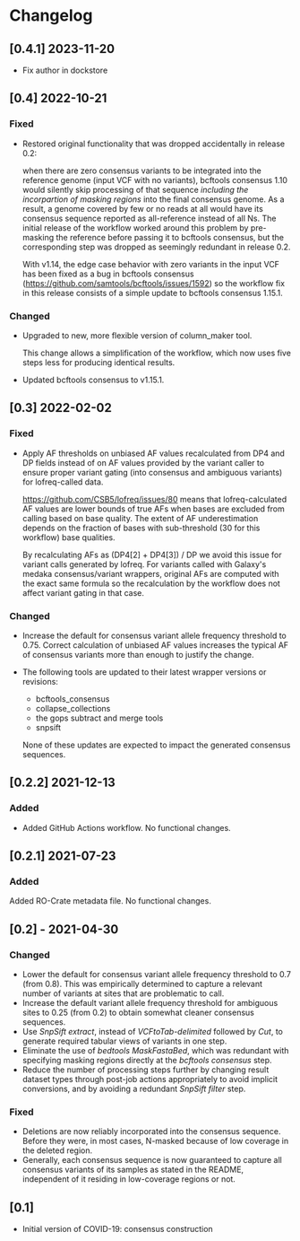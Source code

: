 # Changelog

## [0.4.1] 2023-11-20

- Fix author in dockstore

## [0.4] 2022-10-21

### Fixed
- Restored original functionality that was dropped accidentally in release 0.2:

  when there are zero consensus variants to be integrated into the reference
  genome (input VCF with no variants), bcftools consensus 1.10 would silently
  skip processing of that sequence *including the incorpartion of masking
  regions* into the final consensus genome. As a result, a genome covered by
  few or no reads at all would have its consensus sequence reported as
  all-reference instead of all Ns.
  The initial release of the workflow worked around this problem by
  pre-masking the reference before passing it to bcftools consensus, but the
  corresponding step was dropped as seemingly redundant in release 0.2.

  With v1.14, the edge case behavior with zero variants in the input VCF has
  been fixed as a bug in bcftools consensus
  (https://github.com/samtools/bcftools/issues/1592)
  so the workflow fix in this release consists of a simple update to bcftools
  consensus 1.15.1.

### Changed
- Upgraded to new, more flexible version of column_maker tool.

  This change allows a simplification of the workflow, which now uses five
  steps less for producing identical results.

- Updated bcftools consensus to v1.15.1.

## [0.3] 2022-02-02

### Fixed
- Apply AF thresholds on unbiased AF values recalculated from DP4 and DP fields
  instead of on AF values provided by the variant caller to ensure proper
  variant gating (into consensus and ambiguous variants) for lofreq-called
  data.

  https://github.com/CSB5/lofreq/issues/80 means that lofreq-calculated AF
  values are lower bounds of true AFs when bases are excluded from calling
  based on base quality. The extent of AF underestimation depends on the
  fraction of bases with sub-threshold (30 for this workflow) base qualities.

  By recalculating AFs as (DP4[2] + DP4[3]) / DP we avoid this issue for
  variant calls generated by lofreq. For variants called with Galaxy's medaka
  consensus/variant wrappers, original AFs are computed with the exact same
  formula so the recalculation by the workflow does not affect variant gating
  in that case.

### Changed
- Increase the default for consensus variant allele frequency threshold to 0.75.
  Correct calculation of unbiased AF values increases the typical AF of
  consensus variants more than enough to justify the change.
- The following tools are updated to their latest wrapper versions or revisions:

  - bcftools_consensus
  - collapse_collections
  - the gops subtract and merge tools
  - snpsift

  None of these updates are expected to impact the generated consensus
  sequences.

## [0.2.2] 2021-12-13

### Added
- Added GitHub Actions workflow. No functional changes.

## [0.2.1] 2021-07-23

### Added

Added RO-Crate metadata file. No functional changes.

## [0.2] - 2021-04-30

### Changed
- Lower the default for consensus variant allele frequency threshold to 0.7
  (from 0.8).
  This was empirically determined to capture a relevant number of variants at
  sites that are problematic to call.
- Increase the default variant allele frequency threshold for ambiguous sites
  to 0.25 (from 0.2) to obtain somewhat cleaner consensus sequences.
- Use *SnpSift extract*, instead of *VCFtoTab-delimited* followed by *Cut*, to
  generate required tabular views of variants in one step.
- Eliminate the use of *bedtools MaskFastaBed*, which was redundant with
  specifying masking regions directly at the *bcftools consensus* step.
- Reduce the number of processing steps further by changing result dataset
  types through post-job actions appropriately to avoid implicit conversions,
  and by avoiding a redundant *SnpSift filter* step.

### Fixed
- Deletions are now reliably incorporated into the consensus sequence.
  Before they were, in most cases, N-masked because of low coverage in the
  deleted region.
- Generally, each consensus sequence is now guaranteed to capture all consensus
  variants of its samples as stated in the README, independent of it residing
  in low-coverage regions or not.

## [0.1]

- Initial version of COVID-19: consensus construction
